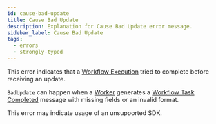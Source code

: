 ```yaml
---
id: cause-bad-update
title: Cause Bad Update
description: Explanation for Cause Bad Update error message.
sidebar_label: Cause Bad Update
tags:
  - errors
  - strongly-typed
---
```


<!--TODO: add link to Workflow Update page when written -->

This error indicates that a [Workflow Execution](/concepts/what-is-a-workflow-execution) tried to complete before receiving an update.

`BadUpdate` can happen when a [Worker](/concepts/what-is-a-worker) generates a [Workflow Task Completed](/references/events#WorkflowTaskCompleted) message with missing fields or an invalid format.

This error may indicate usage of an unsupported SDK.

